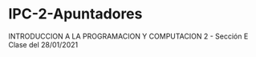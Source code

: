 # IPC-2-Apuntadores
INTRODUCCION A LA PROGRAMACION Y COMPUTACION 2 - Sección E
Clase del 28/01/2021
